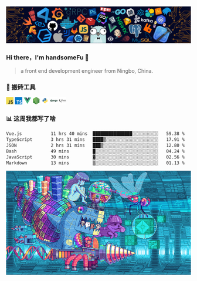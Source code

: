 ![](https://github.com/MrFu1998/MrFu1998/blob/master/header.png)

### Hi there，I'm handsomeFu 👋

> a front end development engineer from Ningbo, China.

### 🔧 搬砖工具
<code><img height="20" src="https://raw.githubusercontent.com/github/explore/80688e429a7d4ef2fca1e82350fe8e3517d3494d/topics/javascript/javascript.png"></code>
<code><img height="20" src="https://raw.githubusercontent.com/github/explore/80688e429a7d4ef2fca1e82350fe8e3517d3494d/topics/typescript/typescript.png"></code>
<code><img height="20" src="https://raw.githubusercontent.com/github/explore/80688e429a7d4ef2fca1e82350fe8e3517d3494d/topics/vue/vue.png"></code>
<code><img height="20" src="https://raw.githubusercontent.com/github/explore/80688e429a7d4ef2fca1e82350fe8e3517d3494d/topics/nodejs/nodejs.png"></code>
<code><img height="20" src="https://raw.githubusercontent.com/github/explore/80688e429a7d4ef2fca1e82350fe8e3517d3494d/topics/python/python.png"></code>
<code><img height="20" src="https://raw.githubusercontent.com/github/explore/80688e429a7d4ef2fca1e82350fe8e3517d3494d/topics/django/django.png"></code>
<code><img height="20" src="https://raw.githubusercontent.com/github/explore/80688e429a7d4ef2fca1e82350fe8e3517d3494d/topics/flask/flask.png"></code>



### 📊 这周我都写了啥
<!--START_SECTION:waka-->

```text
Vue.js           11 hrs 40 mins  ███████████████░░░░░░░░░░   59.38 %
TypeScript       3 hrs 31 mins   ████▒░░░░░░░░░░░░░░░░░░░░   17.91 %
JSON             2 hrs 31 mins   ███▒░░░░░░░░░░░░░░░░░░░░░   12.80 %
Bash             49 mins         █░░░░░░░░░░░░░░░░░░░░░░░░   04.24 %
JavaScript       30 mins         ▓░░░░░░░░░░░░░░░░░░░░░░░░   02.56 %
Markdown         13 mins         ▒░░░░░░░░░░░░░░░░░░░░░░░░   01.13 %
```

<!--END_SECTION:waka-->


<img src="https://github.com/MrFu1998/MrFu1998/blob/master/footer.gif" />

